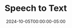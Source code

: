 ---
layout: ext_single
title: Speech to Text
slug: stt-k
desc: Transcribe speech in real time. Multiple engines supported.
category: audio
date: '2024-10-05T00:00:00-05:00'
permalink: extensions/audio/stt-k
download_url: https://christinak.itch.io/speech-to-text
developer_name: Christina K.
developer_url: https://docs.christinak.ca/
icon_local: stt_icon.png
trailer: https://www.youtube.com/embed/mnBkmQNGU0k
screenshots_local: sttk.png
version: 1.1
sammi_version: 2023.2.2
platform: Any
overview: |
    **Turn your speech into text effortlessly with SAMMI Speech To Text!** 

    #### Supported Engines

    ##### Google Cloud
    Google Cloud's free tier allows you to transcribe 60 minutes of audio **completely free each month**  

    [Pricing Info](https://cloud.google.com/speech-to-text/pricing) / [Supported Languages](https://cloud.google.com/speech-to-text/docs/speech-to-text-supported-languages)  

    ##### OpenAI
    OpenAI provides high-quality speech-to-text capabilities.
    Currently, OpenAI does not provide a free tier. 

    [Pricing Info](https://openai.com/pricing) (under Audio models - Whisper) / [Supported Languages](https://help.openai.com/en/articles/7031512-whisper-api-faq)  

    ##### Microsoft Azure
    Azure's free tier allows you to transcribe 5 hours of audio **completely free each month**.

    [Pricing Info](https://azure.microsoft.com/en-ca/pricing/details/cognitive-services/speech-services/) / [Supported Languages](https://learn.microsoft.com/en-us/azure/ai-services/speech-service/language-support?tabs=stt)  

    #### Features
    ##### Language Selection
    Easily select the language you want to transcribe in, for better transcription accuracy.

    ##### Profanity Filter
    Some engines offer additional features like a profanity filter for cleaner transcriptions.

    ##### Auto Stop
    Configure the extension to automatically stop transcribing when silence is detected.

    ##### Usage Logging
    Keep track of your usage statistics with the built-in logging feature.

    #### Important Note
    - The extension is not intended to be used for live captioning, but rather for one time Speech to Text requests, similar to how 'Ok Google' or 'Hey Alexa' works.
    - The extension works best with Bridge running within OBS dock. I can't guarantee its performance outside OBS. 
    - You'll need a credit card to use any of these services.


setup_url: https://docs.christinak.ca/docs/extensions/speech-to-text#setup
privacy_collect: false
---